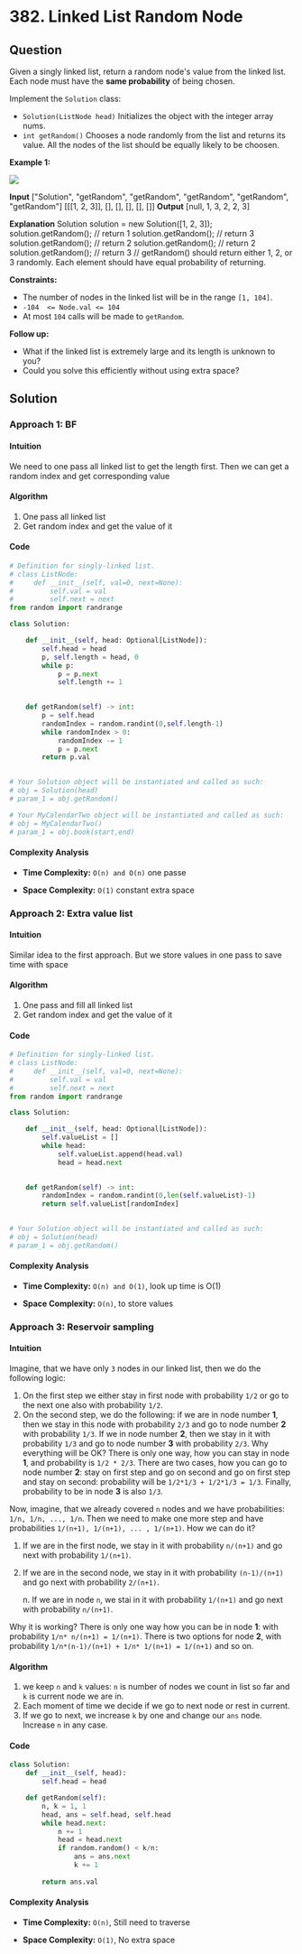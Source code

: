 
# 382. Linked List Random Node

## Question

Given a singly linked list, return a random node's value from the linked list. Each node must have the  **same probability**  of being chosen.

Implement the  `Solution`  class:

- `Solution(ListNode head)`  Initializes the object with the integer array nums.
- `int getRandom()`  Chooses a node randomly from the list and returns its value. All the nodes of the list should be equally likely to be choosen.

**Example 1:**

![](https://assets.leetcode.com/uploads/2021/03/16/getrand-linked-list.jpg)

**Input**
["Solution", "getRandom", "getRandom", "getRandom", "getRandom", "getRandom"]
[[[1, 2, 3]], [], [], [], [], []]
**Output**
[null, 1, 3, 2, 2, 3]

**Explanation**
Solution solution = new Solution([1, 2, 3]);
solution.getRandom(); // return 1
solution.getRandom(); // return 3
solution.getRandom(); // return 2
solution.getRandom(); // return 2
solution.getRandom(); // return 3
// getRandom() should return either 1, 2, or 3 randomly. Each element should have equal probability of returning.

**Constraints:**

- The number of nodes in the linked list will be in the range  `[1, 104]`.
- `-104  <= Node.val <= 104`
- At most  `104`  calls will be made to  `getRandom`.

**Follow up:**

- What if the linked list is extremely large and its length is unknown to you?
- Could you solve this efficiently without using extra space?

## Solution

### Approach 1: BF

#### Intuition

We need to one pass all linked list to get the length first. Then we can get a random index and get corresponding value

#### Algorithm

1. One pass all linked list
2. Get random index and get the value of it

#### Code

```python
# Definition for singly-linked list.
# class ListNode:
#     def __init__(self, val=0, next=None):
#         self.val = val
#         self.next = next
from random import randrange

class Solution:

    def __init__(self, head: Optional[ListNode]):
        self.head = head
        p, self.length = head, 0
        while p:
            p = p.next
            self.length += 1
        

    def getRandom(self) -> int:
        p = self.head
        randomIndex = random.randint(0,self.length-1)
        while randomIndex > 0:
            randomIndex -= 1
            p = p.next
        return p.val
            

# Your Solution object will be instantiated and called as such:
# obj = Solution(head)
# param_1 = obj.getRandom()

# Your MyCalendarTwo object will be instantiated and called as such:
# obj = MyCalendarTwo()
# param_1 = obj.book(start,end)
```

#### Complexity Analysis

- **Time Complexity:**  `O(n) and O(n)` one passe

- **Space Complexity:**  `O(1)` constant extra space

### Approach 2: Extra value list

#### Intuition

Similar idea to the first approach. But we store values in one pass to save time with space

#### Algorithm

1. One pass and fill all linked list
2. Get random index and get the value of it

#### Code

```python
# Definition for singly-linked list.
# class ListNode:
#     def __init__(self, val=0, next=None):
#         self.val = val
#         self.next = next
from random import randrange

class Solution:

    def __init__(self, head: Optional[ListNode]):
        self.valueList = []
        while head:
            self.valueList.append(head.val)
            head = head.next
        

    def getRandom(self) -> int:
        randomIndex = random.randint(0,len(self.valueList)-1)
        return self.valueList[randomIndex]
            

# Your Solution object will be instantiated and called as such:
# obj = Solution(head)
# param_1 = obj.getRandom()
```

#### Complexity Analysis

- **Time Complexity:**  `O(n) and O(1)`,  look up time is O(1)

- **Space Complexity:**  `O(n)`, to store values

### Approach 3: Reservoir sampling

#### Intuition

Imagine, that we have only  `3`  nodes in our linked list, then we do the following logic:

1. On the first step we either stay in first node with probability  `1/2`  or go to the next one also with probability  `1/2`.
2. On the second step, we do the following: if we are in node number  **1**, then we stay in this node with probability  `2/3`  and go to node number  **2**  with probability  `1/3`. If we in node number  **2**, then we stay in it with probability  `1/3`  and go to node number  **3**  with probability  `2/3`. Why everything will be OK? There is only one way, how you can stay in node  **1**, and probability is  `1/2 * 2/3`. There are two cases, how you can go to node number  **2**: stay on first step and go on second and go on first step and stay on second: probability will be  `1/2*1/3 + 1/2*1/3 = 1/3`. Finally, probability to be in node  **3**  is also  `1/3`.

Now, imagine, that we already covered  `n`  nodes and we have probabilities:  `1/n, 1/n, ..., 1/n`. Then we need to make one more step and have probabilities  `1/(n+1), 1/(n+1), ... , 1/(n+1)`. How we can do it?

1. If we are in the first node, we stay in it with probability  `n/(n+1)`  and go next with probability  `1/(n+1)`.

2. If we are in the second node, we stay in it with probability  `(n-1)/(n+1)`  and go next with probability  `2/(n+1)`.

    n. If we are in node  `n`, we stai in it with probability  `1/(n+1)`  and go next with probability  `n/(n+1)`.

Why it is working? There is only one way how you can be in node  **1**: with probability  `1/n* n/(n+1) = 1/(n+1)`. There is two options for node  **2**, with probability  `1/n*(n-1)/(n+1) + 1/n* 1/(n+1) = 1/(n+1)`  and so on.

#### Algorithm

1. we keep `n` and `k` values: `n` is number of nodes we count in list so far and `k` is current node we are in.
2. Each moment of time we decide if we go to next node or rest in current.
3. If we go to next, we increase `k` by one and change our `ans` node. Increase `n` in any case.

#### Code

```python
class Solution:
    def __init__(self, head):
        self.head = head

    def getRandom(self):
        n, k = 1, 1
        head, ans = self.head, self.head
        while head.next:
            n += 1
            head = head.next
            if random.random() < k/n:
                ans = ans.next
                k += 1
                
        return ans.val
```

#### Complexity Analysis

- **Time Complexity:**  `O(n)`, Still need to traverse

- **Space Complexity:**  `O(1)`, No extra space
